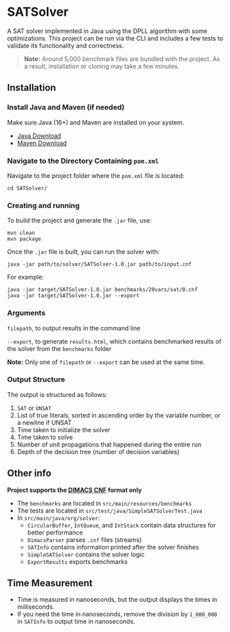 
# SATSolver

A SAT solver implemented in Java using the DPLL algorithm with some optimizations.
This project can be run via the CLI and includes a few tests to validate its functionality and correctness.

> **Note:** Around 5,000 benchmark files are bundled with the project. As a result, installation or cloning may take a few minutes.

## Installation

### Install Java and Maven (if needed)

Make sure Java (16+) and Maven are installed on your system.

- [Java Download](https://www.oracle.com/java/technologies/downloads)
- [Maven Download](https://maven.apache.org/download.cgi)

### Navigate to the Directory Containing `pom.xml`

Navigate to the project folder where the `pom.xml` file is located:

```
cd SATSolver/
```

### Creating and running

To build the project and generate the `.jar` file, use:

```
mvn clean
mvn package
```

Once the `.jar` file is built, you can run the solver with:

```
java -jar path/to/solver/SATSolver-1.0.jar path/to/input.cnf
```

For example:

```
java -jar target/SATSolver-1.0.jar benchmarks/20vars/sat/0.cnf
java -jar target/SATSolver-1.0.jar --export
```

### Arguments

`filepath`, to output results in the command line

`--export`, to generate `results.html`, which contains benchmarked results of the solver from the `benchmarks` folder

**Note:** Only one of `filepath` or `--export` can be used at the same time.

### Output Structure

The output is structured as follows:

1. `SAT` or `UNSAT`
2. List of true literals, sorted in ascending order by the variable number, or a newline if UNSAT
3. Time taken to initialize the solver
4. Time taken to solve
5. Number of unit propagations that happened during the entire run
6. Depth of the decision tree (number of decision variables)

## Other info

**Project supports the [DIMACS CNF](https://web.archive.org/web/20190325181937/https://www.satcompetition.org/2009/format-benchmarks2009.html) format only**

- The `benchmarks` are located in `src/main/resources/benchmarks`
- The tests are located in `src/test/java/SimpleSATSolverTest.java`
- In `src/main/java/org/solver`:
  - `CircularBuffer`, `IntQueue`, and `IntStack` contain data structures for better performance
  - `DimacsParser` parses `.cnf` files (streams)
  - `SATInfo` contains information printed after the solver finishes
  - `SimpleSATSolver` contains the solver logic
  - `ExportResults` exports benchmarks

## Time Measurement

- Time is measured in nanoseconds, but the output displays the times in milliseconds.
- If you need the time in nanoseconds, remove the division by `1_000_000` in `SATInfo` to output time in nanoseconds.
